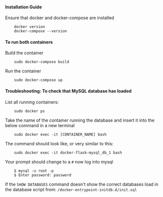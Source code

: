 #### Installation Guide

Ensure that docker and docker-compose are installed

        docker version
        docker-compose --version
        
#### To run both containers
Build the container

        sudo docker-compose build
        
Run the container
        
        sudo docker-compose up




#### Troubleshooting: To check that MySQL database has loaded
List all running containers:

        sudo docker ps

Take the name of the container running the database and insert it into the below command in a new terminal

        sudo docker exec -it [CONTAINER_NAME] bash

The command should look like, or very similar to this:

        sudo docker exec -it docker-flask-mysql_db_1 bash

Your prompt should change to a `#` now log into mysql

        $ mysql -u root -p
        $ Enter password: password

If the `SHOW DATABASES` command doesn't show the correct databases load in the database script from: `/docker-entrypoint-initdb.d/init.sql`
